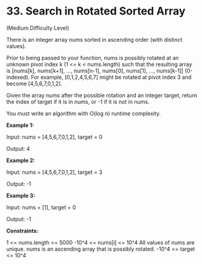 # 33. Search in Rotated Sorted Array

(Medium Difficulty Level)

There is an integer array nums sorted in ascending order (with distinct values).

Prior to being passed to your function, nums is possibly rotated at an unknown pivot index k (1 <= k < nums.length) such that the resulting array is [nums[k], nums[k+1], ..., nums[n-1], nums[0], nums[1], ..., nums[k-1]] (0-indexed). For example, [0,1,2,4,5,6,7] might be rotated at pivot index 3 and become [4,5,6,7,0,1,2].

Given the array nums after the possible rotation and an integer target, return the index of target if it is in nums, or -1 if it is not in nums.

You must write an algorithm with O(log n) runtime complexity.

**Example 1:**

Input: nums = [4,5,6,7,0,1,2], target = 0

Output: 4

**Example 2:**

Input: nums = [4,5,6,7,0,1,2], target = 3

Output: -1

**Example 3:**

Input: nums = [1], target = 0

Output: -1
 
**Constraints:**

1 <= nums.length <= 5000
-10^4 <= nums[i] <= 10^4
All values of nums are unique.
nums is an ascending array that is possibly rotated.
-10^4 <= target <= 10^4